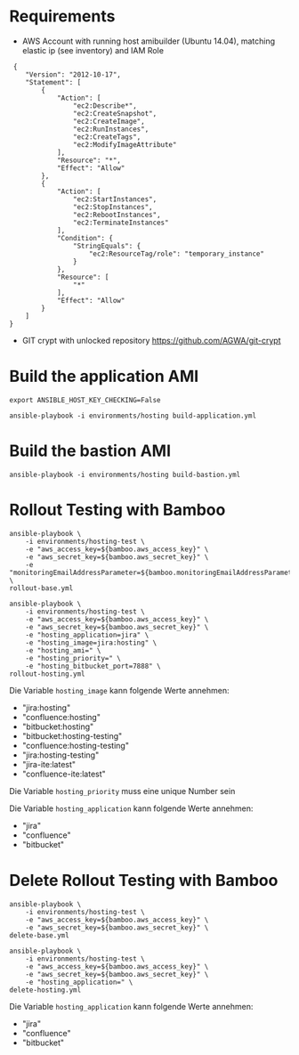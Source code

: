 # Requirements
* AWS Account with running host amibuilder (Ubuntu 14.04), matching elastic ip (see inventory) and IAM Role
```
 {
    "Version": "2012-10-17",
    "Statement": [
        {
            "Action": [
                "ec2:Describe*",
                "ec2:CreateSnapshot",
                "ec2:CreateImage",
                "ec2:RunInstances",
                "ec2:CreateTags",
                "ec2:ModifyImageAttribute"
            ],
            "Resource": "*",
            "Effect": "Allow"
        },
        {
            "Action": [
                "ec2:StartInstances",
                "ec2:StopInstances",
                "ec2:RebootInstances",
                "ec2:TerminateInstances"
            ],
            "Condition": {
                "StringEquals": {
                    "ec2:ResourceTag/role": "temporary_instance"
                }
            },
            "Resource": [
                "*"
            ],
            "Effect": "Allow"
        }
    ]
}
```
* GIT crypt with unlocked repository https://github.com/AGWA/git-crypt

# Build the application AMI
```
export ANSIBLE_HOST_KEY_CHECKING=False
```
```
ansible-playbook -i environments/hosting build-application.yml
```

# Build the bastion AMI
```
ansible-playbook -i environments/hosting build-bastion.yml
```

# Rollout Testing with Bamboo
```
ansible-playbook \
    -i environments/hosting-test \
    -e "aws_access_key=${bamboo.aws_access_key}" \ 
    -e "aws_secret_key=${bamboo.aws_secret_key}" \
    -e "monitoringEmailAddressParameter=${bamboo.monitoringEmailAddressParameter}" \ 
rollout-base.yml

ansible-playbook \
    -i environments/hosting-test \
    -e "aws_access_key=${bamboo.aws_access_key}" \
    -e "aws_secret_key=${bamboo.aws_secret_key}" \
    -e "hosting_application=jira" \
    -e "hosting_image=jira:hosting" \
    -e "hosting_ami=" \
    -e "hosting_priority=" \
    -e "hosting_bitbucket_port=7888" \
rollout-hosting.yml
```
Die Variable ```hosting_image``` kann folgende Werte annehmen:
* "jira:hosting"
* "confluence:hosting"
* "bitbucket:hosting"
* "bitbucket:hosting-testing"
* "confluence:hosting-testing"
* "jira:hosting-testing"
* "jira-ite:latest"
* "confluence-ite:latest"

Die Variable ```hosting_priority``` muss eine unique Number sein

Die Variable ```hosting_application``` kann folgende Werte annehmen:
* "jira"
* "confluence"
* "bitbucket"

# Delete Rollout Testing with Bamboo
```
ansible-playbook \
    -i environments/hosting-test \
    -e "aws_access_key=${bamboo.aws_access_key}" \
    -e "aws_secret_key=${bamboo.aws_secret_key}" \
delete-base.yml

ansible-playbook \
    -i environments/hosting-test \
    -e "aws_access_key=${bamboo.aws_access_key}" \
    -e "aws_secret_key=${bamboo.aws_secret_key}" \
    -e "hosting_application=" \
delete-hosting.yml
```

Die Variable ```hosting_application``` kann folgende Werte annehmen:
* "jira"
* "confluence"
* "bitbucket"
